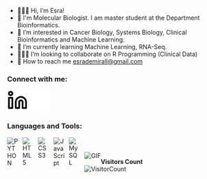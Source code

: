 - 👩🏻‍🔬 Hi, I’m Esra! 
- 🧬 I'm Molecular Biologist. I am master student at the Department Bioinformatics.
- 👀 I’m interested in Cancer Biology, Systems Biology, Clinical Bioinformatics and Machine Learning.
- 🌱 I’m currently learning Machine Learning, RNA-Seq.
- 👩🏻‍💻 I’m looking to collaborate on R Programming (Clinical Data)
- 📩  How to reach me esrademirall@gmail.com





<!---
esrademiral/esrademiral is a ✨ special ✨ repository because its `README.md` (this file) appears on your GitHub profile.
You can click the Preview link to take a look at your changes.
--->

### Connect with me:

[![website](./linkedin-light.svg)](https://www.linkedin.com/in/esrademiral/)
[![website](./linkedin-dark.svg)](https://www.linkedin.com/in/esrademiral/)
&nbsp;&nbsp;

### Languages and Tools:

<img align="left" alt="PYTHON" width="26px" src="https://cdn.jsdelivr.net/gh/devicons/devicon/icons/python/python-original.svg" style="padding-right:10px;" />
<img align="left" alt="HTML5" width="26px" src="https://cdn.jsdelivr.net/gh/devicons/devicon/icons/html5/html5-original.svg" style="padding-right:10px;" />
<img align="left" alt="CSS3" width="26px" src="https://cdn.jsdelivr.net/gh/devicons/devicon/icons/css3/css3-original.svg" style="padding-right:10px;" />
<img align="left" alt="JavaScript" width="26px" src="https://cdn.jsdelivr.net/gh/devicons/devicon/icons/javascript/javascript-original.svg" style="padding-right:10px;" />
<img align="left" alt="MySQL" width="26px" src="https://cdn.jsdelivr.net/gh/devicons/devicon/icons/mysql/mysql-original.svg" style="padding-right:10px;" />

<br />
<br />


<img align="left" alt="GIF" src="https://github-readme-stats.vercel.app/api?username=esrademiral&theme=dark&show_icons=true"/>

**Visitors Count**  
![VisitorCount](https://profile-counter.glitch.me/{esrademiral}/count.svg)
